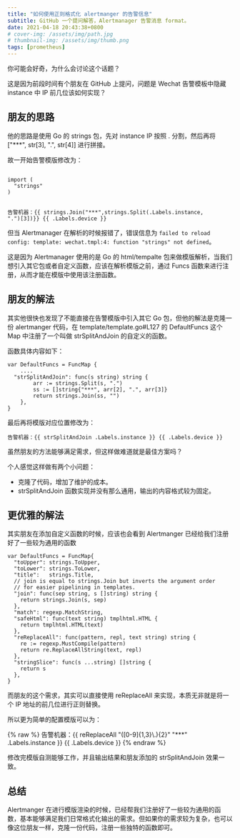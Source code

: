 ```yaml
---
title: "如何使用正则格式化 alertmanger 的告警信息"
subtitle: GitHub 一个提问解答，Alertmanager 告警消息 format。
date: 2021-04-18 20:43:38+0800
# cover-img: /assets/img/path.jpg
# thumbnail-img: /assets/img/thumb.png
tags: [prometheus]
---
```


你可能会好奇，为什么会讨论这个话题？

这是因为前段时间有个朋友在 GitHub 上提问，问题是 Wechat 告警模板中隐藏 instance 中 IP 前几位该如何实现？

## 朋友的思路

他的思路是使用 Go 的 strings 包，先对 instance IP 按照 . 分割，然后再将 ["***", str[3], ".", str[4]] 进行拼接。

故一开始告警模版修改为：

<code>
import (
  "strings"
)

告警机器：{{ strings.Join("***",strings.Split(.Labels.instance, ".")[3])}} {{ .Labels.device }}
</code>

但当 Alertmanager 在解析的时候报错了，错误信息为 `failed to reload config: template: wechat.tmpl:4: function "strings" not defined`。

这是因为 Alertmanager 使用的是 Go 的 html/tempalte 包来做模版解析，当我们想引入其它包或者自定义函数，应该在解析模版之前，通过 Funcs 函数来进行注册，从而才能在模版中使用该注册函数。

## 朋友的解法

其实他很快也发现了不能直接在告警模版中引入其它 Go 包，但他的解法是克隆一份 alertmanger 代码，在 template/template.go#L127 的 DefaultFuncs 这个 Map 中注册了一个叫做 strSplitAndJoin 的自定义的函数。

函数具体内容如下：

```
var DefaultFuncs = FuncMap {
    ....
  "strSplitAndJoin": func(s string) string {
        arr := strings.Split(s, ".")
        ss := []string{"***", arr[2], ".", arr[3]}
        return strings.Join(ss, "")
    },
}
```

最后再将模版对应位置修改为：

```
告警机器：{{ strSplitAndJoin .Labels.instance }} {{ .Labels.device }}
```

虽然朋友的方法能够满足需求，但这样做难道就是最佳方案吗？

个人感觉这样做有两个小问题：

- 克隆了代码，增加了维护的成本。
- strSplitAndJoin 函数实现并没有那么通用，输出的内容格式较为固定。

## 更优雅的解法

其实朋友在添加自定义函数的时候，应该也会看到 Alertmanger 已经给我们注册好了一些较为通用的函数

```
var DefaultFuncs = FuncMap{
  "toUpper": strings.ToUpper,
  "toLower": strings.ToLower,
  "title":   strings.Title,
  // join is equal to strings.Join but inverts the argument order
  // for easier pipelining in templates.
  "join": func(sep string, s []string) string {
    return strings.Join(s, sep)
  },
  "match": regexp.MatchString,
  "safeHtml": func(text string) tmplhtml.HTML {
    return tmplhtml.HTML(text)
  },
  "reReplaceAll": func(pattern, repl, text string) string {
    re := regexp.MustCompile(pattern)
    return re.ReplaceAllString(text, repl)
  },
  "stringSlice": func(s ...string) []string {
    return s
  },
}
```

而朋友的这个需求，其实可以直接使用 reReplaceAll 来实现，本质无非就是将一个 IP 地址的前几位进行正则替换。

所以更为简单的配置模版可以为：

{% raw %}
告警机器：{{ reReplaceAll  "([0-9]{1,3}\\.){2}" "***" .Labels.instance }} {{ .Labels.device }}
{% endraw %}

修改完模版自测能够工作，并且输出结果和朋友添加的 strSplitAndJoin 效果一致。

## 总结

Alertmanger 在进行模版渲染的时候，已经帮我们注册好了一些较为通用的函数，基本能够满足我们日常格式化输出的需求。但如果你的需求较为复杂，也可以像这位朋友一样，克隆一份代码，注册一些独特的函数即可。